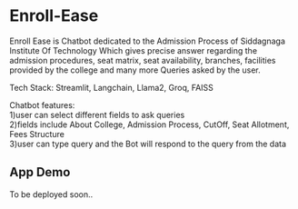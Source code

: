 # Enroll-Ease

Enroll Ease is Chatbot dedicated to the Admission Process of Siddagnaga Institute Of Technology Which gives precise answer regarding the admission procedures, seat matrix, seat availability, branches, facilities provided by the college and many more Queries asked by the user.

Tech Stack: Streamlit, Langchain, Llama2, Groq, FAISS

Chatbot features:</br>
1)user can select different fields to ask queries</br>
2)fields include About College, Admission Process, CutOff, Seat Allotment, Fees Structure</br>
3)user can type query and the Bot will respond to the query from the data</br>




## App Demo
To be deployed soon..
